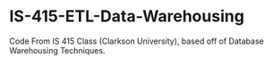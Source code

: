 # IS-415-ETL-Data-Warehousing
Code From IS 415 Class (Clarkson University), based off of Database Warehousing Techniques.
